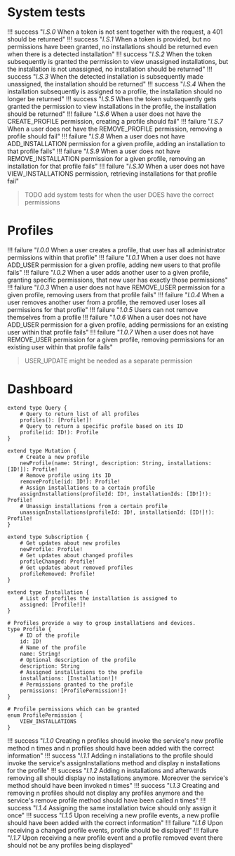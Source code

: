 # System tests
!!! success "_l.S.0_ When a token is not sent together with the request, a 401 should be returned"
!!! success "_l.S.1_ When a token is provided, but no permissions have been granted, no installations should be returned even when there is a detected installation"
!!! success "_l.S.2_ When the token subsequently is granted the permission to view unassigned installations, but the installation is not unassigned, no installation should be returned"
!!! success "_l.S.3_ When the detected installation is subsequently made unassigned, the installation should be returned"
!!! success "_l.S.4_ When the installation subsequently is assigned to a profile, the installation should no longer be returned"
!!! success "_l.S.5_ When the token subsequently gets granted the permission to view installations in the profile, the installation should be returned"
!!! failure "_l.S.6_ When a user does not have the CREATE_PROFILE permission, creating a profile should fail"
!!! failure "_l.S.7_ When a user does not have the REMOVE_PROFILE permission, removing a profile should fail"
!!! failure "_l.S.8_ When a user does not have ADD_INSTALLATION permission for a given profile, adding an installation to that profile fails"
!!! failure "_l.S.9_ When a user does not have REMOVE_INSTALLATION permission for a given profile, removing an installation for that profile fails"
!!! failure "_l.S.10_ When a user does not have VIEW_INSTALLATIONS permission, retrieving installations for that profile fail"
> TODO add system tests for when the user DOES have the correct permissions

# Profiles
!!! failure "_l.0.0_ When a user creates a profile, that user has all administrator permissions within that profile"
!!! failure "_l.0.1_ When a user does not have ADD_USER permission for a given profile, adding new users to that profile fails"
!!! failure "_l.0.2_ When a user adds another user to a given profile, granting specific permissions, that new user has exactly those permissions"
!!! failure "_l.0.3_ When a user does not have REMOVE_USER permission for a given profile, removing users from that profile fails"
!!! failure "_l.0.4_ When a user removes another user from a profile, the removed user loses all permissions for that profile"
!!! failure "_1.0.5_ Users can not remove themselves from a profile
!!! failure "_1.0.6_ When a user does not have ADD_USER permission for a given profile, adding permissions for an existing user within that profile fails"
!!! failure "_1.0.7_ When a user does not have REMOVE_USER permission for a given profile, removing permissions for an existing user within that profile fails"
>USER_UPDATE might be needed as a separate permission

# Dashboard

```
extend type Query {
	# Query to return list of all profiles
	profiles(): [Profile!]!
	# Query to return a specific profile based on its ID
	profile(id: ID!): Profile
}

extend type Mutation {
	# Create a new profile
	newProfile(name: String!, description: String, installations: [ID!]): Profile!
	# Remove profile using its ID
	removeProfile(id: ID!): Profile!
	# Assign installations to a certain profile
	assignInstallations(profileId: ID!, installationIds: [ID!]!): Profile!
	# Unassign installations from a certain profile
	unassignInstallations(profileId: ID!, installationId: [ID!]!): Profile!
}

extend type Subscription {
	# Get updates about new profiles
	newProfile: Profile!
	# Get updates about changed profiles
	profileChanged: Profile!
	# Get updates about removed profiles
	profileRemoved: Profile!
}

extend type Installation {
	# List of profiles the installation is assigned to
	assigned: [Profile!]!
}

# Profiles provide a way to group installations and devices.
type Profile {
	# ID of the profile
	id: ID!
	# Name of the profile
	name: String!
	# Optional description of the profile
	description: String
	# Assigned installations to the profile
	installations: [Installation!]!
	# Permissions granted to the profile
	permissions: [ProfilePermission!]!
}

# Profile permissions which can be granted
enum ProfilePermission {
	VIEW_INSTALLATIONS
}
```

!!! success "_l.1.0_ Creating n profiles should invoke the service's new profile method n times and n profiles should have been added with the correct information"
!!! success "_l.1.1_ Adding n installations to the profile should invoke the service's assignInstallations method and display n installations for the profile"
!!! success "_l.1.2_ Adding n installations and afterwards removing all should display no installations anymore. Moreover the service's method should have been invoked n times"
!!! success "_l.1.3_ Creating and removing n profiles should not display any profiles anymore and the service's remove profile method should have been called n times"
!!! success "_l.1.4_ Assigning the same installation twice should only assign it once"
!!! success "_l.1.5_ Upon receiving a new profile events, a new profile should have been added with the correct information"
!!! failure "_l.1.6_ Upon receiving a changed profile events, profile should be displayed"
!!! failure "_l.1.7_ Upon receiving a new profile event and a profile removed event there should not be any profiles being displayed"

